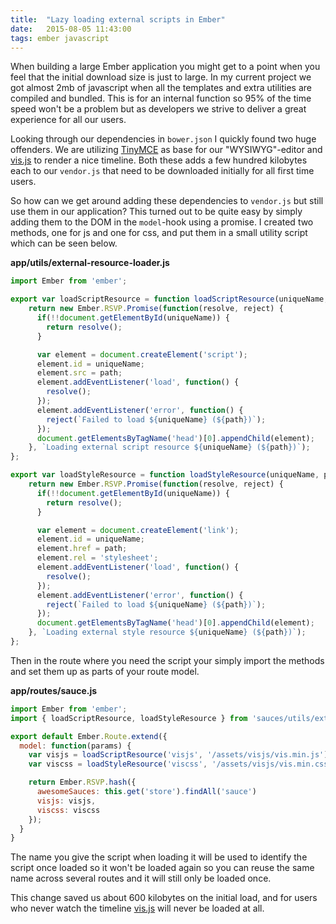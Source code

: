 ```yaml
---
title:  "Lazy loading external scripts in Ember"
date:   2015-08-05 11:43:00
tags: ember javascript
---
```

When building a large Ember application you might get to a point when you feel that the initial download size is just to large. In my current project we got almost 2mb of javascript when all the templates and extra utilities are compiled and bundled. This is for an internal function so 95% of the time speed won't be a problem but as developers we strive to deliver a great experience for all our users.

Looking through our dependencies in `bower.json` I quickly found two huge offenders. We are utilizing [TinyMCE](http://www.tinymce.com/) as base for our "WYSIWYG"-editor and [vis.js](http://visjs.org/) to render a nice timeline. Both these adds a few hundred kilobytes each to our `vendor.js` that need to be downloaded initially for all first time users.

So how can we get around adding these dependencies to `vendor.js` but still use them in our application? This turned out to be quite easy by simply adding them to the DOM in the `model`-hook using a promise. I created two methods, one for js and one for css, and put them in a small utility script which can be seen below.

**app/utils/external-resource-loader.js**

```js
import Ember from 'ember';

export var loadScriptResource = function loadScriptResource(uniqueName, path) {
    return new Ember.RSVP.Promise(function(resolve, reject) {
      if(!!document.getElementById(uniqueName)) {
        return resolve();
      }

      var element = document.createElement('script');
      element.id = uniqueName;
      element.src = path;
      element.addEventListener('load', function() {
        resolve();
      });
      element.addEventListener('error', function() {
        reject(`Failed to load ${uniqueName} (${path})`);
      });
      document.getElementsByTagName('head')[0].appendChild(element);
    }, `Loading external script resource ${uniqueName} (${path})`);
};

export var loadStyleResource = function loadStyleResource(uniqueName, path) {
    return new Ember.RSVP.Promise(function(resolve, reject) {
      if(!!document.getElementById(uniqueName)) {
        return resolve();
      }

      var element = document.createElement('link');
      element.id = uniqueName;
      element.href = path;
      element.rel = 'stylesheet';
      element.addEventListener('load', function() {
        resolve();
      });
      element.addEventListener('error', function() {
        reject(`Failed to load ${uniqueName} (${path})`);
      });
      document.getElementsByTagName('head')[0].appendChild(element);
    }, `Loading external style resource ${uniqueName} (${path})`);
};
```

Then in the route where you need the script your simply import the methods and set them up as parts of your route model.

**app/routes/sauce.js**

```js
import Ember from 'ember';
import { loadScriptResource, loadStyleResource } from 'sauces/utils/external-resource-loader'

export default Ember.Route.extend({
  model: function(params) {
    var visjs = loadScriptResource('visjs', '/assets/visjs/vis.min.js');
    var viscss = loadStyleResource('viscss', '/assets/visjs/vis.min.css');

    return Ember.RSVP.hash({
      awesomeSauces: this.get('store').findAll('sauce')
      visjs: visjs,
      viscss: viscss
    });
  }
}
```
The name you give the script when loading it will be used to identify the script once loaded so it won't be loaded again so you can reuse the same name across several routes and it will still only be loaded once.

This change saved us about 600 kilobytes on the initial load, and for users who never watch the timeline [vis.js](http://visjs.org/) will never be loaded at all.
